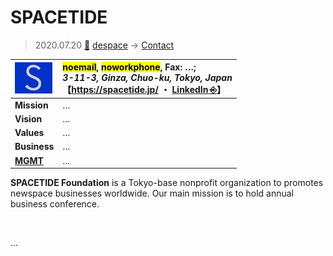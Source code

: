 # SPACETIDE
> 2020.07.20 [🚀](../../index/index.md) [despace](../index.md) → [Contact](../contact.md)

|[![](../f/con/s/spacetide_logo1_thumb.jpg)](../f/con/s/spacetide_logo1.png)|<mark>noemail</mark>, <mark>noworkphone</mark>, Fax: …;<br> *3-11-3, Ginza, Chuo-ku, Tokyo, Japan*<br> 【<https://spacetide.jp/> ・ [LinkedIn ⎆](https://www.linkedin.com/company/spacetide-foundation)】|
|:--|:--|
|**Mission**|…|
|**Vision**|…|
|**Values**|…|
|**Business**|…|
|**[MGMT](../mgmt.md)**|…|

**SPACETIDE Foundation** is a Tokyo-base nonprofit organization to promotes newspace businesses worldwide. Our main mission is to hold annual business conference.

<p style="page-break-after:always"> </p>

…

